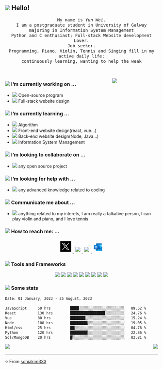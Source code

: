 ## <img src="https://raw.githubusercontent.com/alexnaiman/alexnaiman/master/resources/welcomeglitch.gif" width="50px" /> Hello!

<p align="center" >
  <samp>
     My name is <em>Yun Wei</em>.
      <br/>I am a postgraduate student in University of Galway majoring in Information Syetem Management
        <br/> Python and C enthusiast; Full-stack Website development Lover. 
        <br/> Job seeker.
          <br/>
              Programming, Piano, Violin, Tennis and Singing fill in my active daily life;
             <br/>
                 continuously learning, wanting to help the weak
  </samp>
  <br/>
  <br/>
  <br/>
</p>


<img src="https://media.tenor.com/images/df8c44a1d20ab367fdcb21880985fd33/tenor.gif" align="right"  width="30%"/>

### <img src="https://raw.githubusercontent.com/alexnaiman/alexnaiman/master/resources/PusheenCompute.gif" width="70px" /> I’m currently working on ...
- <img src="https://raw.githubusercontent.com/alexnaiman/alexnaiman/master/resources/3243_take_my_money.png" height="40px" />  Open-source program
- <img src="https://raw.githubusercontent.com/alexnaiman/alexnaiman/master/resources/controller.png" width="30px" />  Full-stack website design
### <img src="https://raw.githubusercontent.com/alexnaiman/alexnaiman/master/resources/Confused_Dog.gif" height="50px" /> I’m currently learning ...
- <img src="https://raw.githubusercontent.com/alexnaiman/alexnaiman/master/resources/gesture.jpeg" width="30px" /> Algorithm
- <img src="https://raw.githubusercontent.com/alexnaiman/alexnaiman/master/resources/unity.png" height="30px" /> Front-end website design(react, vue...)
- <img src="https://raw.githubusercontent.com/alexnaiman/alexnaiman/master/resources/functional.png" height="30px" /> Back-end website design(Node, Java...)
- <img src="https://raw.githubusercontent.com/alexnaiman/alexnaiman/master/resources/ml.png" height="35px" /> Information System Management
### <img src="https://raw.githubusercontent.com/alexnaiman/alexnaiman/master/resources/pug_dance.gif" width="60px" /> I’m looking to collaborate on ...
- <img src="https://raw.githubusercontent.com/alexnaiman/alexnaiman/master/resources/open_source.png" height="30px" /> any open source project

### <img src="https://raw.githubusercontent.com/alexnaiman/alexnaiman/master/resources/cool_duck.gif" width="60px" /> I’m looking for help with ...
- <img src="https://raw.githubusercontent.com/alexnaiman/alexnaiman/master/resources/party_parrot.gif" height="35px" /> any advanced knowledge related to coding

### <img src="https://raw.githubusercontent.com/alexnaiman/alexnaiman/master/resources/question.png" width="50px" />  Communicate me about ...
- <img src="https://raw.githubusercontent.com/alexnaiman/alexnaiman/master/resources/chat.gif" height="35px" /> anything related to my interets, I am really a talkative person, I can play violin and piano, and I love tennis
### <img src="https://raw.githubusercontent.com/alexnaiman/alexnaiman/master/resources/bongocat.gif" width="50px" /> How to reach me: ...
<p align="center">
  <a href="https://twitter.com/weiyun18884992">
    <img src="https://github.com/soniakim333/soniakim333/blob/main/twitter.png" height="35px" style="margin: 5px;" />
  </a>
  <a href="https://www.instagram.com/soniakim333/">
    <img src="https://raw.githubusercontent.com/alexnaiman/alexnaiman/master/resources/instagram.webp" height="35px" style="margin: 5px;" />
  </a>
  <a href="https://www.linkedin.com/in/yun-wei/">
    <img src="https://raw.githubusercontent.com/alexnaiman/alexnaiman/master/resources/linkedin.webp" height="35px" style="margin: 5px;" />
  </a>
  <a href="mailto:weiyun_luck@outlook.com">
    <img src="https://github.com/soniakim333/soniakim333/blob/main/Outlook.png" height="30px" style="margin: 5px;" />
  </a>
</p>

### <img src="https://raw.githubusercontent.com/alexnaiman/alexnaiman/master/resources/pickaxe.png" width="40px" /> Tools and Frameworks
<p align="center">
    <!-- <img src="https://raw.githubusercontent.com/alexnaiman/alexnaiman/master/resources/dev/bash.svg" height="35px" style="vertical-align:top margin:6px 4px" /> -->
     <img src="https://raw.githubusercontent.com/alexnaiman/alexnaiman/master/resources/dev/csharp.svg" height="35px" style="vertical-align:top margin:6px 4px" />
      <img src="https://raw.githubusercontent.com/alexnaiman/alexnaiman/master/resources/dev/css3.svg" height="35px" style="vertical-align:top margin:6px 4px" />
       <!-- <img src="https://raw.githubusercontent.com/alexnaiman/alexnaiman/master/resources/dev/gamedev.svg" height="35px" style="vertical-align:top margin:6px 4px" /> -->
        <img src="https://raw.githubusercontent.com/alexnaiman/alexnaiman/master/resources/dev/html.svg" height="35px" style="vertical-align:top margin:6px 4px" />
         <img src="https://raw.githubusercontent.com/alexnaiman/alexnaiman/master/resources/dev/java.svg" height="35px" style="vertical-align:top margin:6px 4px" />
          <img src="https://raw.githubusercontent.com/alexnaiman/alexnaiman/master/resources/dev/js.svg" height="35px" style="vertical-align:top margin:6px 4px" />
           <!-- <img src="https://raw.githubusercontent.com/alexnaiman/alexnaiman/master/resources/dev/mobile.svg" height="35px" style="vertical-align:top margin:6px 4px" /> -->
            <img src="https://raw.githubusercontent.com/alexnaiman/alexnaiman/master/resources/dev/nodejs.svg" height="35px" style="vertical-align:top margin:6px 4px" />
             <img src="https://raw.githubusercontent.com/alexnaiman/alexnaiman/master/resources/dev/python.svg" height="35px" style="vertical-align:top margin:6px 4px" />
             <img src="https://raw.githubusercontent.com/alexnaiman/alexnaiman/master/resources/dev/react_native.svg" height="35px" style="vertical-align:top margin:6px 4px"/>
             <!-- <img src="https://raw.githubusercontent.com/alexnaiman/alexnaiman/master/resources/dev/sass.svg" height="35px" style="vertical-align:top margin:6px 4px"/> -->
             <!-- <img src="https://raw.githubusercontent.com/alexnaiman/alexnaiman/master/resources/dev/unity.svg" height="35px" style="vertical-align:top margin:6px 4px"/> -->
             <img src="https://raw.githubusercontent.com/alexnaiman/alexnaiman/master/resources/dev/visualstudio_code.svg" height="35px" style="vertical-align:top margin:6px 4px"/>
             <!-- <img src="https://raw.githubusercontent.com/alexnaiman/alexnaiman/master/resources/dev/xcode.svg" height="35px" style="vertical-align:top margin:6px 4px"/> -->
             
</p>

### <img src="https://raw.githubusercontent.com/alexnaiman/alexnaiman/master/resources/stats.png" width="35px" /> Some stats


<!--START_SECTION:waka-->
```text
Date: 01 January, 2023 - 25 August, 2023

JavaScript     50 hrs         ████░░░░░░░░░░░░░░░░░░░░░   09.52 % 
React          130 hrs        ████████████████░░░░░░░░░   24.76 % 
Vue            80 hrs         ███████░░░░░░░░░░░░░░░░░░   15.24 % 
Node           100 hrs        ████████░░░░░░░░░░░░░░░░░   19.05 % 
Html/css       25 hrs         ██░░░░░░░░░░░░░░░░░░░░░░░   04.76 %
Python         120 hrs        ████████░░░░░░░░░░░░░░░░░   22.86 %
Sql/MongoDB    20 hrs         █░░░░░░░░░░░░░░░░░░░░░░░░   03.81 %
```
<!--END_SECTION:waka-->


<p align="right">
<img align="left" src="https://github-readme-stats.vercel.app/api?username=soniakim333&theme=synthwave&show_icons=true" />

<img  float="right" src="https://github-readme-stats.vercel.app/api/top-langs/?username=soniakim333&theme=synthwave&show_icons=true" />

</p>

---
⭐️ From [soniakim333](https://github.com/soniakim333)
